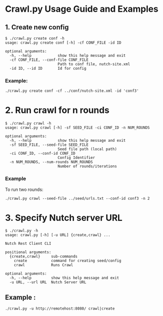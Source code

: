 Crawl.py Usage Guide and Examples
================================

## 1. Create new config

```
$ ./crawl.py create conf -h
usage: crawl.py create conf [-h] -cf CONF_FILE -id ID

optional arguments:
  -h, --help            show this help message and exit
  -cf CONF_FILE, --conf-file CONF_FILE
                        Path to conf file, nutch-site.xml
  -id ID, --id ID       Id for config

```

### Example:

`./crawl.py create conf -cf ../conf/nutch-site.xml -id 'conf3'`
    

# 2. Run crawl for n rounds

```
$ ./crawl.py crawl -h
usage: crawl.py crawl [-h] -sf SEED_FILE -ci CONF_ID -n NUM_ROUNDS

optional arguments:
  -h, --help            show this help message and exit
  -sf SEED_FILE, --seed-file SEED_FILE
                        Seed file path (local path)
  -ci CONF_ID, --conf-id CONF_ID
                        Config Identifier
  -n NUM_ROUNDS, --num-rounds NUM_ROUNDS
                        Number of rounds/iterations
```

### Example
    
To run two rounds:

`./crawl.py crawl --seed-file ../seed/urls.txt --conf-id conf3 -n 2`
    

# 3. Specify Nutch server URL 
```
$ ./crawl.py -h
usage: crawl.py [-h] [-u URL] {create,crawl} ...

Nutch Rest Client CLI

positional arguments:
  {create,crawl}     sub-commands
    create           command for creating seed/config
    crawl            Runs Crawl

optional arguments:
  -h, --help         show this help message and exit
  -u URL, --url URL  Nutch Server URL
```

## Example :

   `./crawl.py -u http://remotehost:8080/ crawl|create`
   
   
